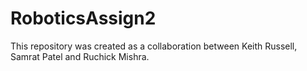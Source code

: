 # RoboticsAssign2

This repository was created as a collaboration between Keith Russell, Samrat Patel and Ruchick Mishra.
